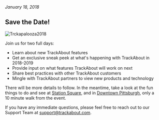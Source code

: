 *January 18, 2018*
## Save the Date!

![Trckapalooza2018](https://gallery.mailchimp.com/63b99b6c28198bcc2d19dcbbb/images/71edcbb7-7bce-4ecd-9029-34616965e2e0.jpg)

Join us for two full days:
* Learn about new TrackAbout features 
* Get an exclusive sneak peek at what's happening with TrackAbout in 2018-2019
* Provide input on what features TrackAbout will work on next
* Share best practices with other TrackAbout customers
* Mingle with TrackAbout partners to view new products and technology

There will be more details to follow.  In the meantime, take a look at the fun things to do and see at [Station Square](https://www.stationsquare.com/), and in [Downtown Pittsburgh](http://downtownpittsburgh.com/visit/), only a 10 minute walk from the event. 

If you have any immediate questions, please feel free to reach out to our Support Team at [support@trackabout.com](mailto:support@trackabout.com).
